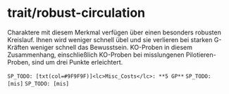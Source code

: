 # trait/robust-circulation

Charaktere mit diesem Merkmal verfügen über einen besonders robusten Kreislauf. Ihnen wird weniger schnell übel und sie verlieren bei starken G-Kräften weniger schnell das Bewusstsein. KO-Proben in diesem Zusammenhang, einschließlich KO-Proben bei misslungenen Pilotieren-Proben, sind um drei Punkte erleichtert.

`SP_TODO: [txt(col=#9F9F9F)]<lc>Misc_Costs</lc>: **5 GP**`
`SP_TODO: [mis]`
`SP_TODO: [mis]`